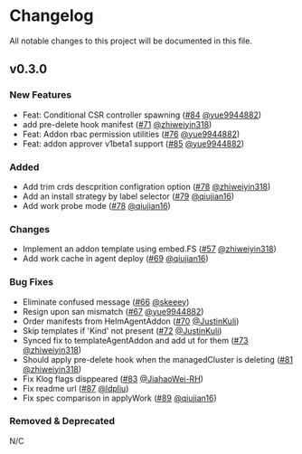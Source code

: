 # Changelog 
All notable changes to this project will be documented in this file.

## v0.3.0

### New Features
* Feat: Conditional CSR controller spawning ([#84](https://github.com/open-cluster-management-io/addon-framework/pull/84) [@yue9944882](https://github.com/yue9944882))
* add pre-delete hook manifest ([#71](https://github.com/open-cluster-management-io/addon-framework/pull/71) [@zhiweiyin318](https://github.com/zhiweiyin318))
* Feat: Addon rbac permission utilities ([#76](https://github.com/open-cluster-management-io/addon-framework/pull/76) [@yue9944882](https://github.com/yue9944882))
* Feat: addon approver v1beta1 support ([#85](https://github.com/open-cluster-management-io/addon-framework/pull/85) [@yue9944882](https://github.com/yue9944882))

### Added
* Add trim crds descprition configration option ([#78](https://github.com/open-cluster-management-io/addon-framework/pull/78) [@zhiweiyin318](https://github.com/zhiweiyin318))
* Add an install strategy by label selector ([#79](https://github.com/open-cluster-management-io/addon-framework/pull/79) [@qiujian16](https://github.com/qiujian16))
* Add work probe mode ([#78](https://github.com/open-cluster-management-io/addon-framework/pull/78) [@qiujian16](https://github.com/qiujian16))

### Changes
* Implement an addon template using embed.FS ([#57](https://github.com/open-cluster-management-io/addon-framework/pull/57) [@zhiweiyin318](https://github.com/zhiweiyin318))
* Add work cache in agent deploy ([#69](https://github.com/open-cluster-management-io/addon-framework/pull/69) [@qiujian16](https://github.com/qiujian16))

### Bug Fixes
* Eliminate confused message ([#66](https://github.com/open-cluster-management-io/addon-framework/pull/66) [@skeeey](https://github.com/skeeey))
* Resign upon san mismatch ([#67](https://github.com/open-cluster-management-io/addon-framework/pull/67) [@yue9944882](https://github.com/yue9944882))
* Order manifests from HelmAgentAddon ([#70](https://github.com/open-cluster-management-io/addon-framework/pull/70) [@JustinKuli](https://github.com/JustinKuli))
* Skip templates if 'Kind' not present ([#72](https://github.com/open-cluster-management-io/addon-framework/pull/72) [@JustinKuli](https://github.com/JustinKuli))
* Synced fix to templateAgentAddon and add ut for them ([#73](https://github.com/open-cluster-management-io/addon-framework/pull/73) [@zhiweiyin318](https://github.com/zhiweiyin318))
* Should apply pre-delete hook when the managedCluster is deleting ([#81](https://github.com/open-cluster-management-io/addon-framework/pull/81) [@zhiweiyin318](https://github.com/zhiweiyin318))
* Fix Klog flags disppeared ([#83](https://github.com/open-cluster-management-io/addon-framework/pull/83) [@JiahaoWei-RH](https://github.com/JiahaoWei-RH))
* Fix readme url ([#87](https://github.com/open-cluster-management-io/addon-framework/pull/83) [@ldpliu](https://github.com/ldpliu))
* Fix spec comparison in applyWork ([#89](https://github.com/open-cluster-management-io/addon-framework/pull/89) [@qiujian16](https://github.com/qiujian16))

### Removed & Deprecated
N/C